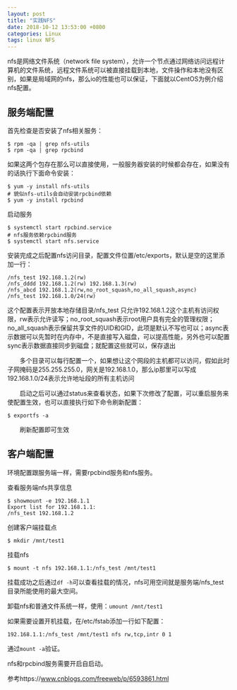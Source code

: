 ```yaml
---
layout: post
title: "实践NFS"
date: 2018-10-12 13:53:00 +0800
categories: Linux
tags: linux NFS
---
```


nfs是网络文件系统（network file system），允许一个节点通过网络访问远程计算机的文件系统，远程文件系统可以被直接挂载到本地，文件操作和本地没有区别，如果是局域网的nfs，那么io的性能也可以保证，下面就以CentOS为例介绍nfs配置。

## 服务端配置

首先检查是否安装了nfs相关服务：

```shell
$ rpm -qa | grep nfs-utils
$ rpm -qa | grep rpcbind
```

如果这两个包存在那么可以直接使用，一般服务器安装的时候都会存在，如果没有的话执行下面命令安装：

```shell
$ yum -y install nfs-utils
# 貌似nfs-utils会自动安装rpcbind依赖
$ yum -y install rpcbind
```

启动服务

```shell
$ systemctl start rpcbind.service
# nfs服务依赖rpcbind服务
$ systemctl start nfs.service
```

安装完成之后配置nfs访问目录，配置文件位置/etc/exports，默认是空的这里添加一行：

```
/nfs_test 192.168.1.2(rw)
/nfs_dddd 192.168.1.2(rw) 192.168.1.3(rw)
/nfs_abcd 192.168.1.2(rw,no_root_squash,no_all_squash,async)
/nfs_test 192.168.1.0/24(rw)
```

这个配置表示开放本地存储目录/nfs_test 只允许192.168.1.2这个主机有访问权限，rw表示允许读写；no_root_squash表示root用户具有完全的管理权限；no_all_squash表示保留共享文件的UID和GID，此项是默认不写也可以；async表示数据可以先暂时在内存中，不是直接写入磁盘，可以提高性能，另外也可以配置sync表示数据直接同步到磁盘；就配置这些就可以，保存退出

　　多个目录可以每行配置一个，如果想让这个网段的主机都可以访问，假如此时子网掩码是255.255.255.0，网关是192.168.1.0，那么ip那里可以写成192.168.1.0/24表示允许地址段的所有主机访问

　　启动之后可以通过status来查看状态，如果下次修改了配置，可以重启服务来使配置生效，也可以直接执行如下命令刷新配置：

```shell
$ exportfs -a
```

　　刷新配置即可生效

## 客户端配置

环境配置跟服务端一样，需要rpcbind服务和nfs服务。

查看服务端nfs共享信息

```shell
$ showmount -e 192.168.1.1
Export list for 192.168.1.1:
/nfs_test 192.168.1.2
```

创建客户端挂载点　　

```shell
$ mkdir /mnt/test1
```

挂载nfs

```shell
$ mount -t nfs 192.168.1.1:/nfs_test /mnt/test1 
```

挂载成功之后通过` df -h `可以查看挂载的情况，nfs可用空间就是服务端/nfs_test目录所能使用的最大空间。

卸载nfs和普通文件系统一样，使用：`umount /mnt/test1`

如果需要设置开机挂载，在/etc/fstab添加一行如下配置：

```
192.168.1.1:/nfs_test /mnt/test1 nfs rw,tcp,intr 0 1
```

通过`mount -a`验证。

nfs和rpcbind服务需要开启自启动。

参考https://www.cnblogs.com/freeweb/p/6593861.html